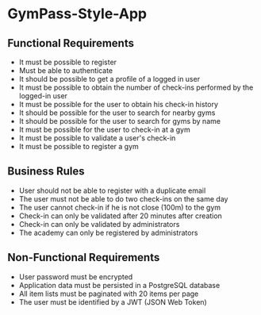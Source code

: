 # GymPass-Style-App

## Functional Requirements
- It must be possible to register
- Must be able to authenticate
- It should be possible to get a profile of a logged in user
- It must be possible to obtain the number of check-ins performed by the logged-in user
- It must be possible for the user to obtain his check-in history
- It should be possible for the user to search for nearby gyms
- It should be possible for the user to search for gyms by name
- It must be possible for the user to check-in at a gym
- It must be possible to validate a user's check-in
- It must be possible to register a gym

## Business Rules
- User should not be able to register with a duplicate email
- The user must not be able to do two check-ins on the same day
- The user cannot check-in if he is not close (100m) to the gym
- Check-in can only be validated after 20 minutes after creation
- Check-in can only be validated by administrators
- The academy can only be registered by administrators

## Non-Functional Requirements
- User password must be encrypted
- Application data must be persisted in a PostgreSQL database
- All item lists must be paginated with 20 items per page
- The user must be identified by a JWT (JSON Web Token)

